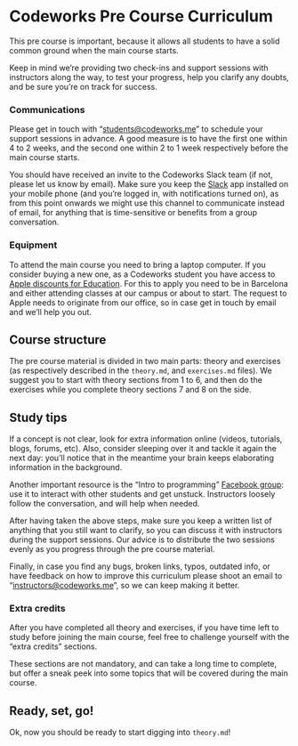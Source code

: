 # Codeworks Pre Course Curriculum

This pre course is important, because it allows all students to have a solid common ground when the main course starts.

Keep in mind we’re providing two check-ins and support sessions with instructors along the way, to test your progress, help you clarify any doubts, and be sure you’re on track for success.

### Communications

Please get in touch with “<students@codeworks.me>” to schedule your support sessions in advance. A good measure is to have the first one within 4 to 2 weeks, and the second one within 2 to 1 week respectively before the main course starts.

You should have received an invite to the Codeworks Slack team (if not, please let us know by email). Make sure you keep the [Slack](https://slack.com/) app installed on your mobile phone (and you’re logged in, with notifications turned on), as from this point onwards we might use this channel to communicate instead of email, for anything that is time-sensitive or benefits from a group conversation.

### Equipment

To attend the main course you need to bring a laptop computer. If you consider buying a new one, as a Codeworks student you have access to [Apple discounts for Education](http://www.apple.com/es-edu/shop). For this to apply you need to be in Barcelona and either attending classes at our campus or about to start. The request to Apple needs to originate from our office, so in case get in touch by email and we’ll help you out.

## Course structure

The pre course material is divided in two main parts: theory and exercises (as respectively described in the `theory.md`, and `exercises.md` files). We suggest you to start with theory sections from 1 to 6, and then do the exercises while you complete theory sections 7 and 8 on the side.

## Study tips

If a concept is not clear, look for extra information online (videos, tutorials, blogs, forums, etc). Also, consider sleeping over it and tackle it again the next day: you’ll notice that in the meantime your brain keeps elaborating information in the background.

Another important resource is the “Intro to programming” [Facebook group](https://www.facebook.com/groups/269692903396564/): use it to interact with other students and get unstuck. Instructors loosely follow the conversation, and will help when needed.

After having taken the above steps, make sure you keep a written list of anything that you still want to clarify, so you can discuss it with instructors during the support sessions. Our advice is to distribute the two sessions evenly as you progress through the pre course material.

Finally, in case you find any bugs, broken links, typos, outdated info, or have feedback on how to improve this curriculum please shoot an email to “<instructors@codeworks.me>”, so we can keep making it better.

### Extra credits

After you have completed all theory and exercises, if you have time left to study before joining the main course, feel free to challenge yourself with the “extra credits” sections.

These sections are not mandatory, and can take a long time to complete, but offer a sneak peek into some topics that will be covered during the main course.

## Ready, set, go!

Ok, now you should be ready to start digging into `theory.md`!
